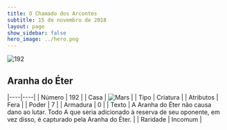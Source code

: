 ```yaml
---
title: O Chamado dos Arcontes
subtitle: 15 de novembro de 2018
layout: page
show_sidebar: false
hero_image: ../hero.png
---
```


![192](https://cdn.keyforgegame.com/media/card_front/pt/341_192_P52JHFXR9X8X_pt.png)

## Aranha do Éter

|----|----|
| Número | 192 |
| Casa | ![Mars](https://archonarcana.com/images/thumb/d/de/Mars.png/22px-Mars.png "Marte") |
| Tipo | Criatura |
| Atributos | Fera |
| Poder | 7 |
| Armadura | 0 |
| Texto | A Aranha do Éter não causa dano ao lutar. Todo A que seria adicionado à reserva de seu oponente, em vez disso, é capturado pela Aranha do Éter. |
| Raridade | Incomum |

